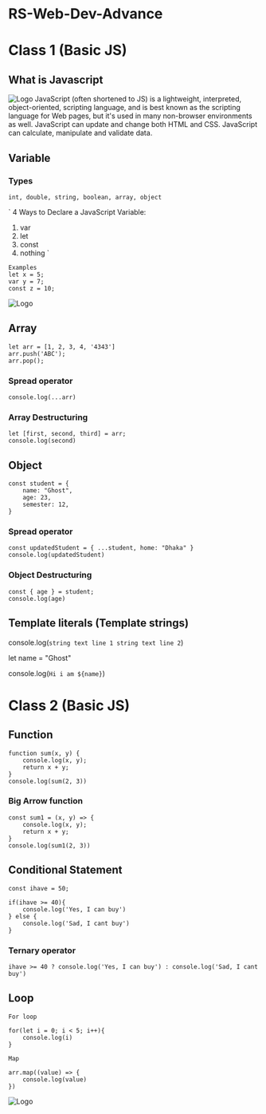 # RS-Web-Dev-Advance

# Class 1 (Basic JS)

## What is Javascript
![Logo](https://res.cloudinary.com/practicaldev/image/fetch/s--iQ-MDsrC--/c_limit%2Cf_auto%2Cfl_progressive%2Cq_auto%2Cw_880/https://833250.smushcdn.com/1694534/wp-content/uploads/2021/06/3.jpeg%3Flossy%3D1%26strip%3D1%26webp%3D1)
JavaScript (often shortened to JS) is a lightweight, interpreted, object-oriented, scripting language, and is best known as the scripting language for Web pages, but it's used in many non-browser environments as well. JavaScript can update and change both HTML and CSS. JavaScript can calculate, manipulate and validate data.


## Variable 

### Types

` int, double, string, boolean, array, object `

` 4 Ways to Declare a JavaScript Variable:
1. var
2. let
3. const
4. nothing `

```
Examples
let x = 5;
var y = 7;
const z = 10;
```
![Logo](https://images.velog.io/images/jangws/post/557a4a2e-b7ba-4b22-bb8c-10615619321c/8vja483k9uy31.jpg)

## Array 

```
let arr = [1, 2, 3, 4, '4343']
arr.push('ABC');
arr.pop();
```

### Spread operator 
```
console.log(...arr)
```

### Array Destructuring
```
let [first, second, third] = arr;
console.log(second)
```

## Object
```
const student = {
    name: "Ghost",
    age: 23,
    semester: 12,
}
```

### Spread operator 
``` 
const updatedStudent = { ...student, home: "Dhaka" }
console.log(updatedStudent) 
```

### Object Destructuring
```
const { age } = student;
console.log(age)
```

## Template literals (Template strings)

console.log(`string text line 1
 string text line 2`)

let name = "Ghost"

console.log(`Hi i am ${name}`)

# Class 2 (Basic JS)

## Function

```
function sum(x, y) {
    console.log(x, y);
    return x + y;
}
console.log(sum(2, 3))
```

### Big Arrow function

```
const sum1 = (x, y) => {
    console.log(x, y);
    return x + y;
}
console.log(sum1(2, 3))
```

## Conditional Statement
```
const ihave = 50;

if(ihave >= 40){
    console.log('Yes, I can buy')
} else {
    console.log('Sad, I cant buy')
}
```

### Ternary operator
```
ihave >= 40 ? console.log('Yes, I can buy') : console.log('Sad, I cant buy')
```

## Loop 
` For loop `
```
for(let i = 0; i < 5; i++){
    console.log(i)
}
```

` Map `
```
arr.map((value) => {
    console.log(value)
})
```

![Logo](https://what.thedailywtf.com/assets/uploads/files/1548873820399-23d6513b-3c4a-409b-bb11-4d98874de60f-image.png)
